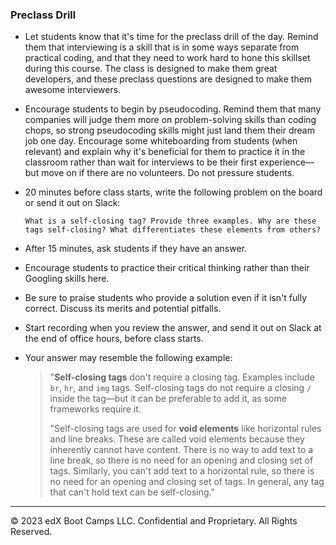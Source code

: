 ### Preclass Drill

* Let students know that it's time for the preclass drill of the day. Remind them that interviewing is a skill that is in some ways separate from practical coding, and that they need to work hard to hone this skillset during this course. The class is designed to make them great developers, and these preclass questions are designed to make them awesome interviewers.

* Encourage students to begin by pseudocoding. Remind them that many companies will judge them more on problem-solving skills than coding chops, so strong pseudocoding skills might just land them their dream job one day. Encourage some whiteboarding from students (when relevant) and explain why it's beneficial for them to practice it in the classroom rather than wait for interviews to be their first experience—but move on if there are no volunteers. Do not pressure students.

* 20 minutes before class starts, write the following problem on the board or send it out on Slack:

    ```
    What is a self-closing tag? Provide three examples. Why are these tags self-closing? What differentiates these elements from others?
    ```

* After 15 minutes, ask students if they have an answer.

* Encourage students to practice their critical thinking rather than their Googling skills here.

* Be sure to praise students who provide a solution even if it isn't fully correct. Discuss its merits and potential pitfalls.

* Start recording when you review the answer, and send it out on Slack at the end of office hours, before class starts.

* Your answer may resemble the following example:

    > "**Self-closing tags** don't require a closing tag. Examples include `br`, `hr`, and `img` tags. Self-closing tags do not require a closing `/` inside the tag&mdash;but it can be preferable to add it, as some frameworks require it.
    >
    > "Self-closing tags are used for **void elements** like horizontal rules and line breaks. These are called void elements because they inherently cannot have content. There is no way to add text to a line break, so there is no need for an opening and closing set of tags. Similarly, you can't add text to a horizontal rule, so there is no need for an opening and closing set of tags. In general, any tag that can't hold text can be self-closing."

---

© 2023 edX Boot Camps LLC. Confidential and Proprietary. All Rights Reserved.
